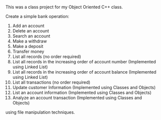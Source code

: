 This was a class project for my Object Oriented C++ class.

Create a simple bank operation:

1.  Add an account
2.  Delete an account
3.  Search an account
4.  Make a withdraw
5.  Make a deposit
6.  Transfer money
7.  List all records (no order required)
8.  List all records in the increasing order of account number (Implemented using Linked List)
9.  List all records in the increasing order of account balance (Implemented using Linked List)
10. List all transactions (no order required)
11. Update customer Information (Implemented using Classes and Objects)
12. List an account information (Implemented using Classes and Objects)
13. Analyze an account transaction (Implemented using Classes and Objects)
 
using file manipulation techniques. 

